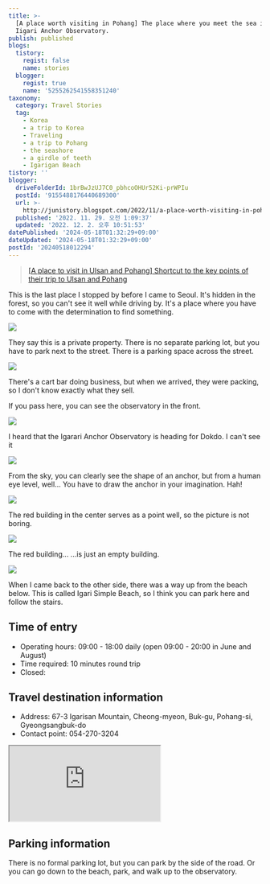 ```yaml
---
title: >-
  [A place worth visiting in Pohang] The place where you meet the sea is the
  Iigari Anchor Observatory.
publish: published
blogs:
  tistory:
    regist: false
    name: stories
  blogger:
    regist: true
    name: '5255262541558351240'
taxonomy:
  category: Travel Stories
  tag:
    - Korea
    - a trip to Korea
    - Traveling
    - a trip to Pohang
    - the seashore
    - a girdle of teeth
    - Igarigan Beach
tistory: ''
blogger:
  driveFolderId: 1brBwJzUJ7C0_pbhcoOHUr52Ki-prWPIu
  postId: '9155488176440689300'
  url: >-
    http://junistory.blogspot.com/2022/11/a-place-worth-visiting-in-pohang-place.html
  published: '2022. 11. 29. 오전 1:09:37'
  updated: '2022. 12. 2. 오후 10:51:53'
datePublished: '2024-05-18T01:32:29+09:00'
dateUpdated: '2024-05-18T01:32:29+09:00'
postId: '20240518012294'
---
```


> [[A place to visit in Ulsan and Pohang] Shortcut to the key points of their trip to Ulsan and Pohang](http://junistory.blogspot.com/2022/11/a-place-worth-visiting-in-ulsan-and.html)

This is the last place I stopped by before I came to Seoul. It's hidden in the forest, so you can't see it well while driving by. It's a place where you have to come with the determination to find something.

![](./images/njo2_20220202_173338-01.jpeg)

They say this is a private property. There is no separate parking lot, but you have to park next to the street. There is a parking space across the street.

![](./images/njo2_20220202_173400-01.jpeg)

There's a cart bar doing business, but when we arrived, they were packing, so I don't know exactly what they sell.

If you pass here, you can see the observatory in the front.

![](./images/njo2_20220202_173418-01.jpeg)

I heard that the Igarari Anchor Observatory is heading for Dokdo. I can't see it

![](./images/njo2_20220202_173538-01.jpeg)

From the sky, you can clearly see the shape of an anchor, but from a human eye level, well... You have to draw the anchor in your imagination. Hah!

![](./images/njo2_20220202_173631-01.jpeg)

The red building in the center serves as a point well, so the picture is not boring.

![](./images/njo2_20220202_173713-01.jpeg)

The red building... ...is just an empty building.

![](./images/njo2_20220202_173919-01.jpeg)

When I came back to the other side, there was a way up from the beach below. This is called Igari Simple Beach, so I think you can park here and follow the stairs.

## Time of entry

- Operating hours: 09:00 - 18:00 daily (open 09:00 - 20:00 in June and August)
- Time required: 10 minutes round trip
- Closed:

## Travel destination information

- Address: 67-3 Igarisan Mountain, Cheong-myeon, Buk-gu, Pohang-si, Gyeongsangbuk-do
- Contact point: 054-270-3204

<div class='embed-responsive embed-responsive-16by9'>
<iframe src='https://www.google.com/maps/embed?pb=!1m18!1m12!1m3!1d3220.1136973261737!2d129.37736231554493!3d36.18811660961254!2m3!1f0!2f0!3f0!3m2!1i1024!2i768!4f13.1!3m3!1m2!1s0x35671fbc3b53d3ab%3A0x75b63b8b9da22525!2z7J206rCA66asIOuLuyDsoITrp53rjIA!5e0!3m2!1sko!2skr!4v1644298392591!5m2!1sko!2skr' class='embed-responsive-item' allowfullscreen></iframe>
</div>

## Parking information

There is no formal parking lot, but you can park by the side of the road. Or you can go down to the beach, park, and walk up to the observatory.

